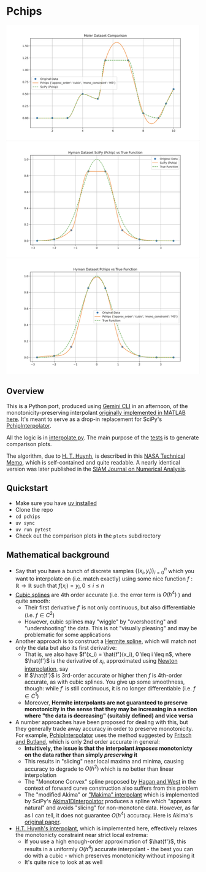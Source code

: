 # Pchips

![Moler data comparison](assets/Moler_data_pchip_vs_pchips.png)
![Hyman data: Pchip vs True](assets/Hyman_scipy_pchip_vs_true.png)
![Hyman data: Pchips vs True](assets/Hyman_pchips_vs_true.png)

## Overview

This is a Python port, produced using [Gemini CLI](https://github.com/google-gemini/gemini-cli) in an afternoon, of the monotonicity-preserving interpolant [originally implemented in MATLAB here](https://github.com/vglazer/USRA/tree/master/interpolation). It's meant to serve as a drop-in replacement for SciPy's [PchipInterpolator](https://docs.scipy.org/doc/scipy/reference/generated/scipy.interpolate.PchipInterpolator.html).

All the logic is in [interpolate.py](src/pchips/interpolate.py). The main purpose of the [tests](tests) is to generate comparison plots.

The algorithm, due to [H. T. Huynh](https://scholar.google.com/citations?user=ZXhGCtwAAAAJ&hl=en), is described in this [NASA Technical Memo](https://ntrs.nasa.gov/citations/19910011517), which is self-contained and quite readable. A nearly identical version was later published in the [SIAM Journal on Numerical Analysis](https://epubs.siam.org/doi/10.1137/0730004).

## Quickstart

- Make sure you have [uv installed](https://docs.astral.sh/uv/getting-started/installation/)
- Clone the repo
- `cd pchips`
- `uv sync`
- `uv run pytest`
- Check out the comparison plots in the `plots` subdirectory

## Mathematical background

- Say that you have a bunch of discrete samples $\{(x_i, y_i)\}_{i = 0}^{n}$ which you want to interpolate on (i.e. match exactly) using some nice function $f: \mathbb{R} \rightarrow \mathbb{R}$ such that $f(x_i) = y_i, 0 \leq i \leq n$
- [Cubic splines](https://en.wikiversity.org/wiki/Cubic_Spline_Interpolation) are 4th order accurate (i.e. the error term is $O(h^4)$ ) and quite smooth:
  - Their first derivative $f'$ is not only continuous, but also differentiable (i.e. $f \in C^2$)
  - However, cubic splines may "wiggle" by "overshooting" and "undershooting" the data. This is not "visually pleasing" and may be problematic for some applications
- Another approach is to construct a [Hermite spline](https://en.wikipedia.org/wiki/Cubic_Hermite_spline), which will match not only the data but also its first derivative:
  - That is, we also have $f'(x_i) = \hat{f'}(x_i), 0 \leq i \leq n$, where $\hat{f'}$ is the derivative of $x_i$, approximated using [Newton interpolation](https://en.wikipedia.org/wiki/Polynomial_interpolation#Newton_Interpolation), say
  - If $\hat{f'}$ is 3rd-order accurate or higher then $f$ is 4th-order accurate, as with cubic splines. You give up some smoothness, though: while $f'$ is still continuous, it is no longer differentiable (i.e. $f \in C^1$)
  - Moreover, **Hermite interpolants are not guaranteed to preserve monotonicity in the sense that they may be increasing in a section where "the data is decreasing" (suitably defined) and vice versa**
- A number approaches have been proposed for dealing with this, but they generally trade away accuracy in order to preserve monotonicity. For example, [PchipInterpolator](https://docs.scipy.org/doc/scipy/reference/generated/scipy.interpolate.PchipInterpolator.html) uses the method suggested by [Fritsch and Butland](https://epubs.siam.org/doi/10.1137/0905021), which is only 2nd order accurate in general:
  - **Intuitively, the issue is that the interpolant _imposes_ monotonicty on the data rather than simply _preserving_ it**
  - This results in "slicing" near local maxima and minima, causing accuracy to degrade to $O(h^2)$ which is no better than linear interpolation
  - The "Monotone Convex" spline proposed by [Hagan and West](https://www.deriscope.com/docs/Hagan_West_curves_AMF.pdf) in the context of forward curve construction also suffers from this problem
  - The "modified Akima" or ["Makima" interpolant](https://blogs.mathworks.com/cleve/2019/04/29/makima-piecewise-cubic-interpolation/) which is implemented by SciPy's [Akima1DInterpolator](https://docs.scipy.org/doc/scipy/reference/generated/scipy.interpolate.Akima1DInterpolator.html#scipy.interpolate.Akima1DInterpolator) produces a spline which "appears natural" and avoids "slicing" for non-monotone data. However, as far as I can tell, it does not guarantee $O(h^4)$ accuracy. Here is Akima's [original paper](https://dl.acm.org/doi/pdf/10.1145/321607.321609).
- [H.T. Huynh's interpolant](https://ntrs.nasa.gov/api/citations/19910011517/downloads/19910011517.pdf), which is implemented here, effectively relaxes the monotonicty constraint near strict local extrema:
  - If you use a high enough-order approximation of $\hat{f'}$, this results in a uniformly $O(h^4)$ accurate interpolant - the best you can do with a cubic - which preserves monotonicity without imposing it
  - It's quite nice to look at as well
